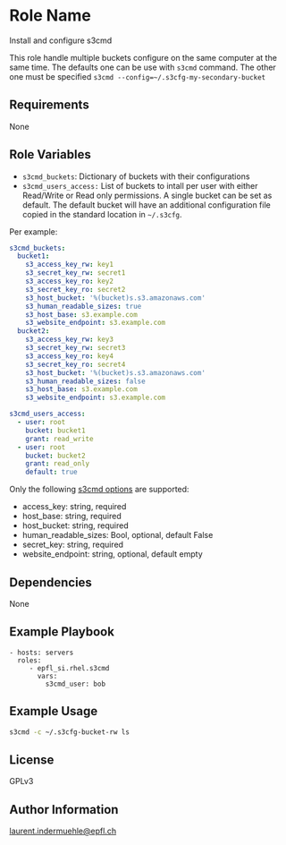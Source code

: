 Role Name
=========

Install and configure s3cmd

This role handle multiple buckets configure on the same computer at the same time. The defaults one can be use with `s3cmd` command. The other one must be specified `s3cmd --config=~/.s3cfg-my-secondary-bucket`

Requirements
------------

None

Role Variables
--------------


* `s3cmd_buckets`: Dictionary of buckets with their configurations
* `s3cmd_users_access:` List of buckets to intall per user with either Read/Write or Read only permissions. A single bucket can be set as default. The default bucket will have an additional configuration file copied in the standard location in `~/.s3cfg`.

Per example:

```yaml
s3cmd_buckets:
  bucket1:
    s3_access_key_rw: key1
    s3_secret_key_rw: secret1
    s3_access_key_ro: key2
    s3_secret_key_ro: secret2
    s3_host_bucket: '%(bucket)s.s3.amazonaws.com'
    s3_human_readable_sizes: true
    s3_host_base: s3.example.com
    s3_website_endpoint: s3.example.com
  bucket2:
    s3_access_key_rw: key3
    s3_secret_key_rw: secret3
    s3_access_key_ro: key4
    s3_secret_key_ro: secret4
    s3_host_bucket: '%(bucket)s.s3.amazonaws.com'
    s3_human_readable_sizes: false
    s3_host_base: s3.example.com
    s3_website_endpoint: s3.example.com

s3cmd_users_access:
  - user: root
    bucket: bucket1
    grant: read_write
  - user: root
    bucket: bucket2
    grant: read_only
    default: true
```

Only the following [s3cmd options](https://s3tools.org/usage) are supported:

* access_key: string, required
* host_base: string, required
* host_bucket: string, required
* human_readable_sizes: Bool, optional, default False
* secret_key: string, required
* website_endpoint: string, optional, default empty


Dependencies
------------

None

Example Playbook
----------------


    - hosts: servers
      roles:
         - epfl_si.rhel.s3cmd
           vars:
             s3cmd_user: bob

Example Usage
-------------

```bash
s3cmd -c ~/.s3cfg-bucket-rw ls
```


License
-------

GPLv3

Author Information
------------------

laurent.indermuehle@epfl.ch
